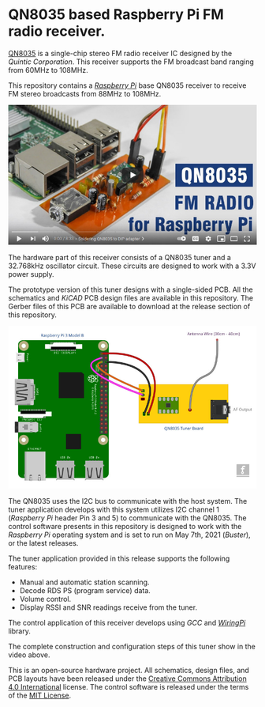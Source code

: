 # QN8035 based Raspberry Pi FM radio receiver.

[QN8035](https://datasheetspdf.com/pdf-down/Q/N/8/QN8035_Quintic.pdf) is a single-chip stereo FM radio receiver IC designed by the *Quintic Corporation*. This receiver supports the FM broadcast band ranging from 60MHz to 108MHz. 

This repository contains a *[Raspberry Pi](https://www.raspberrypi.org/products/raspberry-pi-3-model-b/)* base QN8035 receiver to receive FM stereo broadcasts from 88MHz to 108MHz.

[![Video preview](https://github.com/dilshan/qn8035-rpi-fm-radio/blob/main/resources/qn8035-video-preview.jpg)](https://www.youtube.com/watch?v=qJ5dKJD2EvY)

The hardware part of this receiver consists of a QN8035 tuner and a 32.768kHz oscillator circuit. These circuits are designed to work with a 3.3V power supply.

The prototype version of this tuner designs with a single-sided PCB. All the schematics and *KiCAD* PCB design files are available in this repository. The Gerber files of this PCB are available to download at the release section of this repository.

![QN8035 and Raspberry Pi3 connection diagram](https://raw.githubusercontent.com/dilshan/qn8035-rpi-fm-radio/main/resources/qn8035-rpi3-connection.jpg)

The QN8035 uses the I2C bus to communicate with the host system. The tuner application develops with this system utilizes I2C channel 1 (*Raspberry Pi* header Pin 3 and 5) to communicate with the QN8035. The control software presents in this repository is designed to work with the *Raspberry Pi* operating system and is set to run on May 7th, 2021 (*Buster*), or the latest releases.

The tuner application provided in this release supports the following features:

 - Manual and automatic station scanning. 
 - Decode RDS PS (program service) data. 
 - Volume control.
 - Display RSSI and SNR readings receive from the tuner.

The control application of this receiver develops using *GCC* and *[WiringPi](http://wiringpi.com/)* library. 

The complete construction and configuration steps of this tuner show in the video above.

This is an open-source hardware project. All schematics, design files, and PCB layouts have been released under the [Creative Commons Attribution 4.0 International](https://creativecommons.org/licenses/by/4.0/) license. The control software is released under the terms of the [MIT License](https://opensource.org/licenses/MIT).

